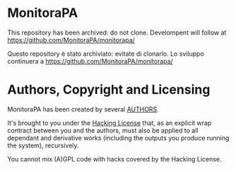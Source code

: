 # MonitoraPA

This repository has been archived: do not clone.
Develompent will follow at https://github.com/MonitoraPA/monitorapa/

Questo repository è stato archiviato: evitate di clonarlo.
Lo sviluppo continuera a https://github.com/MonitoraPA/monitorapa/

# Authors, Copyright and Licensing

MonitoraPA has been created by several [AUTHORS](./AUTHORS.md).

It's brought to you under the [Hacking License](./LICENSE.txt) that, as
an explicit wrap contract between you and the authors, must also be
applied to all dependant and derivative works (including the outputs
you produce running the system), recursively.

You cannot mix (A)GPL code with hacks covered by the Hacking License.
